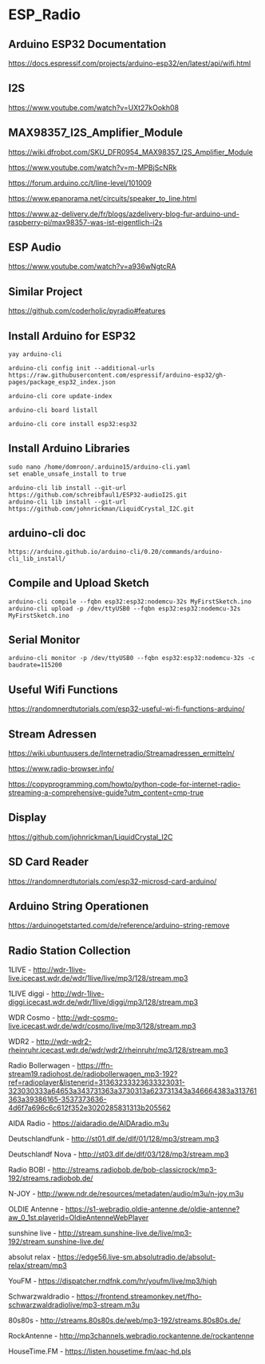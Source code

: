 # ESP_Radio

## Arduino ESP32 Documentation
https://docs.espressif.com/projects/arduino-esp32/en/latest/api/wifi.html

## I2S 
https://www.youtube.com/watch?v=UXt27kOokh08

## MAX98357_I2S_Amplifier_Module
https://wiki.dfrobot.com/SKU_DFR0954_MAX98357_I2S_Amplifier_Module

https://www.youtube.com/watch?v=m-MPBjScNRk

https://forum.arduino.cc/t/line-level/101009

https://www.epanorama.net/circuits/speaker_to_line.html

https://www.az-delivery.de/fr/blogs/azdelivery-blog-fur-arduino-und-raspberry-pi/max98357-was-ist-eigentlich-i2s

## ESP Audio
https://www.youtube.com/watch?v=a936wNgtcRA

## Similar Project
https://github.com/coderholic/pyradio#features

## Install Arduino for ESP32

    yay arduino-cli

    arduino-cli config init --additional-urls https://raw.githubusercontent.com/espressif/arduino-esp32/gh-pages/package_esp32_index.json

    arduino-cli core update-index

    arduino-cli board listall
    
    arduino-cli core install esp32:esp32

## Install Arduino Libraries

    sudo nano /home/domroon/.arduino15/arduino-cli.yaml
    set enable_unsafe_install to true

    arduino-cli lib install --git-url https://github.com/schreibfaul1/ESP32-audioI2S.git
    arduino-cli lib install --git-url https://github.com/johnrickman/LiquidCrystal_I2C.git

## arduino-cli doc

    https://arduino.github.io/arduino-cli/0.20/commands/arduino-cli_lib_install/

## Compile and Upload Sketch

    arduino-cli compile --fqbn esp32:esp32:nodemcu-32s MyFirstSketch.ino
    arduino-cli upload -p /dev/ttyUSB0 --fqbn esp32:esp32:nodemcu-32s MyFirstSketch.ino


## Serial Monitor

    arduino-cli monitor -p /dev/ttyUSB0 --fqbn esp32:esp32:nodemcu-32s -c baudrate=115200

## Useful Wifi Functions
https://randomnerdtutorials.com/esp32-useful-wi-fi-functions-arduino/

## Stream Adressen
https://wiki.ubuntuusers.de/Internetradio/Streamadressen_ermitteln/

https://www.radio-browser.info/

https://copyprogramming.com/howto/python-code-for-internet-radio-streaming-a-comprehensive-guide?utm_content=cmp-true


## Display
https://github.com/johnrickman/LiquidCrystal_I2C

## SD Card Reader
https://randomnerdtutorials.com/esp32-microsd-card-arduino/

## Arduino String Operationen
https://arduinogetstarted.com/de/reference/arduino-string-remove

## Radio Station Collection
1LIVE -  http://wdr-1live-live.icecast.wdr.de/wdr/1live/live/mp3/128/stream.mp3

1LIVE diggi - http://wdr-1live-diggi.icecast.wdr.de/wdr/1live/diggi/mp3/128/stream.mp3

WDR Cosmo - http://wdr-cosmo-live.icecast.wdr.de/wdr/cosmo/live/mp3/128/stream.mp3

WDR2 - http://wdr-wdr2-rheinruhr.icecast.wdr.de/wdr/wdr2/rheinruhr/mp3/128/stream.mp3

Radio Bollerwagen - https://ffn-stream19.radiohost.de/radiobollerwagen_mp3-192?ref=radioplayer&listenerid=31363233323633323031-323030333a64653a343731363a3730313a623731343a346664383a313761363a39386165-3537373636-4d6f7a696c6c612f352e3020285831313b205562

AIDA Radio - https://aidaradio.de/AIDAradio.m3u

Deutschlandfunk - http://st01.dlf.de/dlf/01/128/mp3/stream.mp3

Deutschlandf Nova - http://st03.dlf.de/dlf/03/128/mp3/stream.mp3

Radio BOB! - http://streams.radiobob.de/bob-classicrock/mp3-192/streams.radiobob.de/

N-JOY - http://www.ndr.de/resources/metadaten/audio/m3u/n-joy.m3u

OLDIE Antenne - https://s1-webradio.oldie-antenne.de/oldie-antenne?aw_0_1st.playerid=OldieAntenneWebPlayer

sunshine live - http://stream.sunshine-live.de/live/mp3-192/stream.sunshine-live.de/

absolut relax - https://edge56.live-sm.absolutradio.de/absolut-relax/stream/mp3

YouFM - https://dispatcher.rndfnk.com/hr/youfm/live/mp3/high

Schwarzwaldradio - https://frontend.streamonkey.net/fho-schwarzwaldradiolive/mp3-stream.m3u

80s80s - http://streams.80s80s.de/web/mp3-192/streams.80s80s.de/

RockAntenne - http://mp3channels.webradio.rockantenne.de/rockantenne

HouseTime.FM - https://listen.housetime.fm/aac-hd.pls


